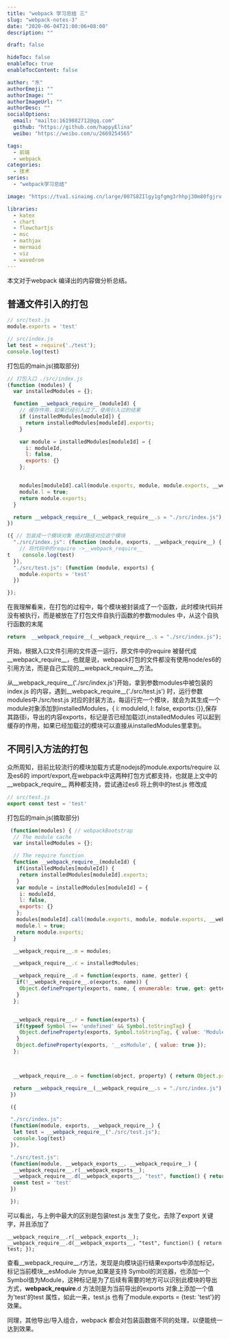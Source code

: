 ```yaml
---
title: "webpack 学习总结 三"
slug: "webpack-notes-3"
date: "2020-06-04T21:00:06+08:00"
description: ""

draft: false

hideToc: false
enableToc: true
enableTocContent: false

author: "东"
authorEmoji: ""
authorImage: ""
authorImageUrl: ""
authorDesc: ""
socialOptions:
  email: "mailto:1619882712@qq.com"
  github: "https://github.com/happyElina"
  weibo: "https://weibo.com/u/2669254565"

tags:
  - 前端
  - webpack
categories:
  - 技术
series:
  - "webpack学习总结"

image: "https://tva1.sinaimg.cn/large/007S8ZIlgy1gfgmg3rhhpj30m80fgjrv.jpg"

libraries:
  - katex
  - chart
  - flowchartjs
  - msc
  - mathjax
  - mermaid
  - viz
  - wavedrom
---
```


本文对于webpack 编译出的内容做分析总结。

## 普通文件引入的打包

```javascript
// src/test.js
module.exports = 'test'
```


```javascript
// src/index.js
let test = require('./test');
console.log(test)
```

打包后的main.js(摘取部分)

```javascript
// 打包入口 ./src/index.js
(function (modules) {
  var installedModules = {};

  function __webpack_require__(moduleId) {
    // 缓存作用，如果已经引入过了，使用引入过的结果
    if (installedModules[moduleId]) {
      return installedModules[moduleId].exports;
    }

    var module = installedModules[moduleId] = {
      i: moduleId,
      l: false,
      exports: {}
    };


    modules[moduleId].call(module.exports, module, module.exports, __webpack_require__);
    module.l = true;
    return module.exports;
  }

  return __webpack_require__(__webpack_require__.s = "./src/index.js");
})

({ // 包装成一个模块对象 绝对路径对应这个模块
  "./src/index.js": (function (module, exports, __webpack_require__) {
    // 将代码中的require ->__webpack_require__
t    console.log(test)
  }),
  "./src/test.js": (function (module, exports) {
    module.exports = 'test'
  })

});

```
 在我理解看来，在打包的过程中，每个模块被封装成了一个函数，此时模块代码并没有被执行，而是被放在了打包文件自执行函数的参数modules 中，从这个自执行函数的末尾

```javascript
return  __webpack_require__(__webpack_require__.s = "./src/index.js");
```
 开始，根据入口文件引用的文件逐一运行，原文件中的require 被替代成__webpack_require__，也就是说，webpack打包的文件都没有使用node/es6的引用方法，而是自己实现的__webpack_require__方法。

 从__webpack_require__('./src/index.js')开始，拿到参数modules中被包装的index.js 的内容，遇到__webpack_require__('./src/test.js') 时，运行参数modules中./src/test.js 对应的封装方法，每运行完一个模块，就会为其生成一个module对象添加到installedModules，{ i: moduleId, l: false, exports:{}},保存其路径i，导出的内容exports，标记是否已经加载过l,installedModules 可以起到缓存的作用，如果已经加载过的模块可以直接从installedModules里拿到。

##  不同引入方法的打包
  众所周知，目前比较流行的模块加载方式是nodejs的module.exports/require 以及es6的 import/export,在webpack中这两种打包方式都支持，也就是上文中的__webpack_require__ 两种都支持，尝试通过es6 将上例中的test.js 修改成


```javascript
// src/test.js
export const test = 'test'
```
打包后的main.js(摘取部分)

```javascript
 (function(modules) { // webpackBootstrap
  // The module cache
  var installedModules = {};

  // The require function
  function __webpack_require__(moduleId) {
   if(installedModules[moduleId]) {
    return installedModules[moduleId].exports;
   }
   var module = installedModules[moduleId] = {
    i: moduleId,
    l: false,
    exports: {}
   };
   modules[moduleId].call(module.exports, module, module.exports, __webpack_require__);
   module.l = true;
   return module.exports;
  }

  __webpack_require__.m = modules;

  __webpack_require__.c = installedModules;

  __webpack_require__.d = function(exports, name, getter) {
   if(!__webpack_require__.o(exports, name)) {
    Object.defineProperty(exports, name, { enumerable: true, get: getter });
   }
  };


  __webpack_require__.r = function(exports) {
   if(typeof Symbol !== 'undefined' && Symbol.toStringTag) {
    Object.defineProperty(exports, Symbol.toStringTag, { value: 'Module' });
   }
   Object.defineProperty(exports, '__esModule', { value: true });
  };



  __webpack_require__.o = function(object, property) { return Object.prototype.hasOwnProperty.call(object, property); };

  return __webpack_require__(__webpack_require__.s = "./src/index.js");
 })

 ({

 "./src/index.js":
 (function(module, exports, __webpack_require__) {
  let test = __webpack_require__("./src/test.js");
  console.log(test)
 }),

 "./src/test.js":
 (function(module, __webpack_exports__, __webpack_require__) {
  __webpack_require__.r(__webpack_exports__);
  __webpack_require__.d(__webpack_exports__, "test", function() { return test; });
  const test = 'test'
 })

 });

```
可以看出，与上例中最大的区别是包装test.js 发生了变化，去除了export 关键字，并且添加了

```
__webpack_require__.r(__webpack_exports__);
__webpack_require__.d(__webpack_exports__, "test", function() { return test; });
```
查看__webpack_require__.r方法，发现是向模块运行结果exports中添加标记，标记当前模块__esModule 为true,如果是支持
Symbol的浏览器，也添加一个Symbol值为Module，这种标记是为了后续有需要的地方可以识别此模块的导出方式，__webpack_require__.d 方法则是为当前导出的exports 对象上添加一个值为'test'的test 属性，如此一来，test.js 也有了module.exports = {test: 'test'}的效果。

同理，其他导出/导入组合，webpack 都会对包装函数做不同的处理，以便能统一达到效果。